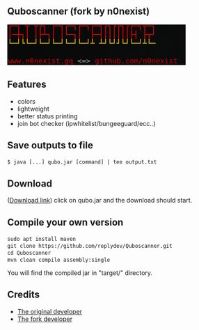 ## Quboscanner (fork by n0nexist)
![alt-text](https://github.com/n0nexist/Quboscanner/blob/main/screenshot.png?raw=true)<br>

## Features
<ul>
<li>colors</li>
<li>lightweight</li>
<li>better status printing</li>
<li>join bot checker (ipwhitelist/bungeeguard/ecc..)</li>
</ul>

## Save outputs to file
```
$ java [...] qubo.jar [command] | tee output.txt
```

## Download
(<a href="https://github.com/n0nexist/Quboscanner/releases/latest">Download link</a>) click on qubo.jar and the download should start.

## Compile your own version
```
sudo apt install maven
git clone https://github.com/replydev/Quboscanner.git
cd Quboscanner
mvn clean compile assembly:single
```
You will find the compiled jar in "target/" directory.

## Credits
<ul>
<li><a href="https://www.github.com/replydev">The original developer</a><br></li>
<li><a href="https://www.github.com/n0nexist">The fork developer</a></li>
</ul>
